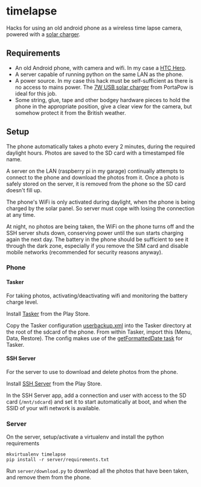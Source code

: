 # timelapse
Hacks for using an old android phone as a wireless time lapse camera, powered with a [solar charger](http://www.amazon.co.uk/gp/product/B00BU38MG0/ref=as_li_tl?ie=UTF8&camp=1634&creative=19450&creativeASIN=B00BU38MG0&linkCode=as2&tag=daybarrcom-21&linkId=7BZTGS5ZNT6V6D7R).

## Requirements

* An old Android phone, with camera and wifi. In my case a [HTC Hero](http://en.wikipedia.org/wiki/HTC_Hero).
* A server capable of running python on the same LAN as the phone.
* A power source. In my case this hack must be self-sufficient as there is no access to mains power. The [7W USB solar charger](http://www.amazon.co.uk/gp/product/B00BU38MG0/ref=as_li_tl?ie=UTF8&camp=1634&creative=19450&creativeASIN=B00BU38MG0&linkCode=as2&tag=daybarrcom-21&linkId=7BZTGS5ZNT6V6D7R) from PortaPow is ideal for this job.
* Some string, glue, tape and other bodgey hardware pieces to hold the phone in the appropriate position, give a clear view for the camera, but somehow protect it from the British weather.

## Setup

The phone automatically takes a photo every 2 minutes, during the required daylight hours. Photos are saved to the SD card with a timestamped file name.

A server on the LAN (raspberry pi in my garage) continually attempts to connect to the phone and download the photos from it. Once a photo is safely stored on the server, it is removed from the phone so the SD card doesn't fill up.

The phone's WiFi is only activated during daylight, when the phone is being charged by the solar panel. So server must cope with losing the connection at any time.

At night, no photos are being taken, the WiFi on the phone turns off and the SSH server shuts down, conserving power until the sun starts charging again the next day. The battery in the phone should be sufficient to see it through the dark zone, especially if you remove the SIM card and disable mobile networks (recommended for security reasons anyway).

### Phone

#### Tasker

For taking photos, activating/deactivating wifi and monitoring the battery charge level.

Install [Tasker](https://play.google.com/store/apps/details?id=net.dinglisch.android.taskerm) from the Play Store.

Copy the Tasker configuration [userbackup.xml](userbackup.xml) into the Tasker directory at the root of the sdcard of the phone. From within Tasker, import this (Menu, Data, Restore). The config makes use of the [getFormattedDate task](http://tasker.wikidot.com/getformatteddate) for Tasker.

#### SSH Server

For the server to use to download and delete photos from the phone.

Install [SSH Server](https://play.google.com/store/apps/details?id=com.icecoldapps.sshserver) from the Play Store.

In the SSH Server app, add a connection and user with access to the SD card (`/mnt/sdcard`) and set it to start automatically at boot, and when the SSID of your wifi network is available.

### Server

On the server, setup/activate a virtualenv and install the python requirements

    mkvirtualenv timelapse
    pip install -r server/requirements.txt

Run `server/download.py` to download all the photos that have been taken, and remove them from the phone.
